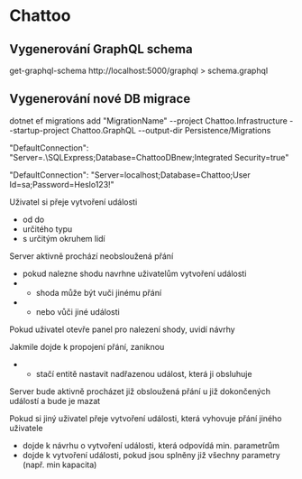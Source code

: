 # Chattoo

## Vygenerování GraphQL schema
get-graphql-schema http://localhost:5000/graphql > schema.graphql

## Vygenerování nové DB migrace
dotnet ef migrations add "MigrationName" --project Chattoo.Infrastructure --startup-project Chattoo.GraphQL --output-dir Persistence/Migrations




"DefaultConnection": "Server=.\\SQLExpress;Database=ChattooDBnew;Integrated Security=true"

"DefaultConnection": "Server=localhost;Database=Chattoo;User Id=sa;Password=Heslo123!"


Uživatel si přeje vytvoření události
- od do
- určitého typu
- s určitým okruhem lidí

Server aktivně prochází neobsloužená přání
- pokud nalezne shodu navrhne uživatelům vytvoření události
- - shoda může být vuči jinému přání
- - nebo vůči jiné události

Pokud uživatel otevře panel pro nalezení shody, uvidí návrhy

Jakmile dojde k propojení přání, zaniknou
- - stačí entitě nastavit nadřazenou událost, která ji obsluhuje

Server bude aktivně procházet již obsloužená přání u již dokončených událostí a bude je mazat

Pokud si jiný uživatel přeje vytvoření události, která vyhovuje přání jiného uživatele
- dojde k návrhu o vytvoření události, která odpovídá min. parametrům
- dojde k vytvoření události, pokud jsou splněny již všechny parametry (např. min kapacita)
